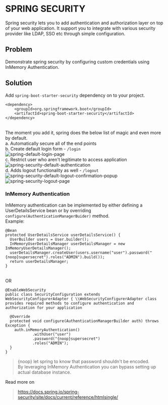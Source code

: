 # SPRING SECURITY

Spring security lets you to add authentication and authorization layer on top of your web application. It support you to integrate with various security provider like LDAP, SSO etc through simple configuration. 

## Problem
Demonstrate spring security by configuring custom credentials using InMemory Authentication.

## Solution
Add `spring-boot-starter-security` dependency on to your project.<br>
````
<dependency>
	<groupId>org.springframework.boot</groupId>
	<artifactId>spring-boot-starter-security</artifactId>
</dependency>
````
<br>The moment you add it, spring does the below list of magic and even more by default.<br>
a. Automatically secure all of the end points<br>
b. Create default login form - `/login`<br>
![spring-default-login-page](https://user-images.githubusercontent.com/36845597/64909014-59638680-d724-11e9-818f-55cbfa43bf00.png)
<br>c. Restrict user who aren't legitimate to access application<br>
![spring-security-default-authentication](https://user-images.githubusercontent.com/36845597/64909041-a6475d00-d724-11e9-845b-1b511186c66a.png)
<br>d. Adds logout functionality as well - `/logout`<br>
![spring-security-default-logout-confirmation-popup](https://user-images.githubusercontent.com/36845597/64909060-d4c53800-d724-11e9-9ffa-3dfb42dd14d0.png)
<br>
![spring-security-logout-page](https://user-images.githubusercontent.com/36845597/64909116-a5fb9180-d725-11e9-9472-f8beb5f34c52.png)

### InMemory Authentication
InMemory authentication can be implemented by either defining a UserDetailsService bean or by overriding `configure(AuthenticationManagerBuider)` method.<br>
Example:<br>
````
@Bean
protected UserDetailsService userDetailsService() {
  UserBuilder users = User.builder();
  InMemoryUserDetailsManager userDetailsManager = new InMemoryUserDetailsManager();
  userDetailsManager.createUser(users.username("user").password("{noop}supersecret").roles("ADMIN").build());
  return userDetailsManager;
}
````
<br>OR<br>
````
@EnableWebSecurity
public class SecurityConfiguration extends WebSecurityConfigurerAdapter { \\WebSecurityConfigurerAdapter class provides required methods to configure authentication and authorization for your application

  @Override
  protected void configure(AuthenticationManagerBuilder auth) throws Exception {
	auth.inMemoryAuthentication()
			.withUser("user")
			.password("{noop}supersecret")
			.roles("ADMIN");
  }
}
````
> {noop} let spring to know that password shouldn't be encoded.
<br>By leveraging InMemory Authentication you can bypass setting up actual database instance.

Read more on
> https://docs.spring.io/spring-security/site/docs/current/reference/htmlsingle/